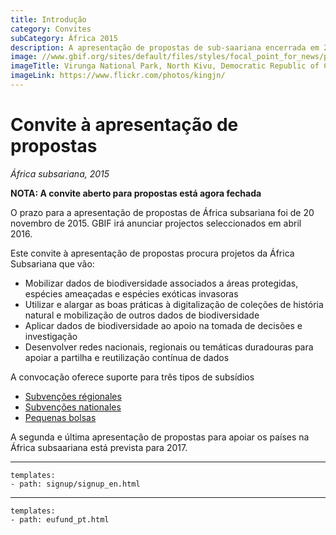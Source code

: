 ```yaml
---
title: Introdução
category: Convites
subCategory: África 2015
description: A apresentação de propostas de sub-saariana encerrada em 20 de novembro de 2015. GBIF irá anunciar seleções do projeto em abril de 2016.
image: //www.gbif.org/sites/default/files/styles/focal_point_for_news/public/gbif_scaled_contents/news/2015-November/82567/Virunga_National_Park_DRC.jpg
imageTitle: Virunga National Park, North Kivu, Democratic Republic of Congo. Photo by Joseph King. CC BY-NC-ND 2.0.
imageLink: https://www.flickr.com/photos/kingjn/
---
```

# Convite à apresentação de propostas

_África subsariana, 2015_

**NOTA: A convite aberto para propostas está agora fechada** 

O prazo para a apresentação de propostas de África subsariana foi de 20 novembro de 2015. GBIF irá anunciar projectos seleccionados em abril 2016.

Este convite à apresentação de propostas procura projetos da África Subsariana que vão:

+ Mobilizar dados de biodiversidade associados a áreas protegidas, espécies ameaçadas e espécies exóticas invasoras
+ Utilizar e alargar as boas práticas à digitalização de coleções de história natural e mobilização de outros dados de biodiversidade
+ Aplicar dados de biodiversidade ao apoio na tomada de decisões e investigação
+ Desenvolver redes nacionais, regionais ou temáticas duradouras para apoiar a partilha e reutilização contínua de dados

A convocação oferece suporte para três tipos de subsídios

+ [Subvenções régionales](../regional-grants)
+ [Subvenções nationales](../national-grants)
+ [Pequenas bolsas](../small-grants)

A segunda e última apresentação de propostas para apoiar os países na África subsaariana está prevista para 2017.

-----------------

```styledYaml
templates:
- path: signup/signup_en.html
```

------

```styledYaml
templates:
- path: eufund_pt.html
```